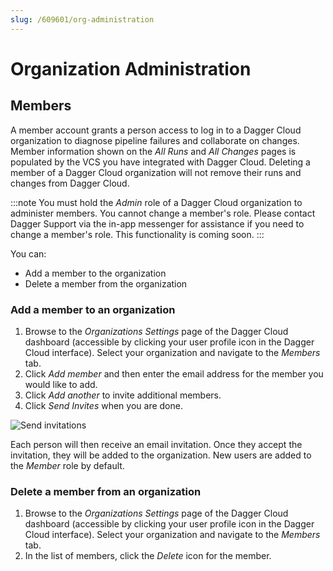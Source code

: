 ```yaml
---
slug: /609601/org-administration
---
```


# Organization Administration

## Members

A member account grants a person access to log in to a Dagger Cloud organization to diagnose pipeline failures and collaborate on changes. Member information shown on the *All Runs* and *All Changes* pages is populated by the VCS you have integrated with Dagger Cloud. Deleting a member of a Dagger Cloud organization will not remove their runs and changes from Dagger Cloud.

:::note
You must hold the *Admin* role of a Dagger Cloud organization to administer members. You cannot change a member's role. Please contact Dagger Support via the in-app messenger for assistance if you need to change a member's role. This functionality is coming soon.
:::

You can:

* Add a member to the organization
* Delete a member from the organization

### Add a member to an organization

1. Browse to the *Organizations Settings* page of the Dagger Cloud dashboard (accessible by clicking your user profile icon in the Dagger Cloud interface). Select your organization and navigate to the *Members* tab.
1. Click *Add member* and then enter the email address for the member you would like to add.
1. Click *Add another* to invite additional members.
1. Click *Send Invites* when you are done.

![Send invitations](/img/current/cloud/reference/org-administration/invite-members.png)

Each person will then receive an email invitation. Once they accept the invitation, they will be added to the organization. New users are added to the *Member* role by default.

### Delete a member from an organization

1. Browse to the *Organizations Settings* page of the Dagger Cloud dashboard (accessible by clicking your user profile icon in the Dagger Cloud interface). Select your organization and navigate to the *Members* tab.
1. In the list of members, click the *Delete* icon for the member.
